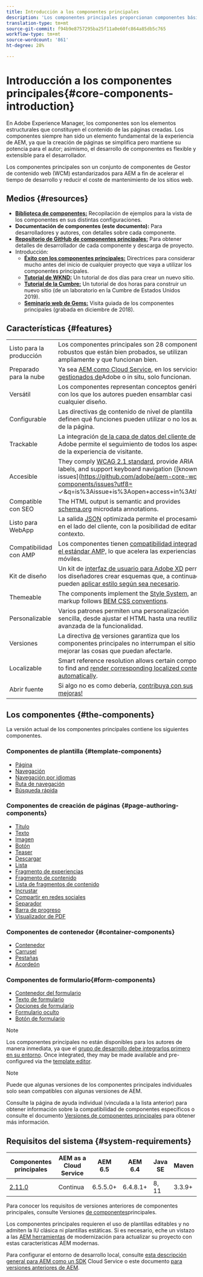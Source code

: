 ```yaml
---
title: Introducción a los componentes principales
description: 'Los componentes principales proporcionan componentes básicos robustos y ampliables, basados en la tecnología y las prácticas recomendadas más recientes. '
translation-type: tm+mt
source-git-commit: f94b9e8757295ba25f11a0e60fc864a85db5c765
workflow-type: tm+mt
source-wordcount: '861'
ht-degree: 28%

---
```



# Introducción a los componentes principales{#core-components-introduction}

En Adobe Experience Manager, los componentes son los elementos estructurales que constituyen el contenido de las páginas creadas. Los componentes siempre han sido un elemento fundamental de la experiencia de AEM, ya que la creación de páginas se simplifica pero mantiene su potencia para el autor; asimismo, el desarrollo de componentes es flexible y extensible para el desarrollador.

Los componentes principales son un conjunto de componentes de Gestor de contenido web (WCM) estandarizados para AEM a fin de acelerar el tiempo de desarrollo y reducir el coste de mantenimiento de los sitios web.

## Medios {#resources}

* **[Biblioteca de componentes:](https://www.adobe.com/go/aem_cmp_library)** Recopilación de ejemplos para la vista de los componentes en sus distintas configuraciones.
* **Documentación de componentes (este documento):** Para desarrolladores y autores, con detalles sobre cada componente.
* **[Repositorio de GitHub de componentes principales:](https://github.com/adobe/aem-core-wcm-components)** Para obtener detalles de desarrollador de cada componente y descarga de proyecto.
* Introducción:
   * **[Éxito con los componentes principales:](/help/developing/success.md)** Directrices para considerar mucho antes del inicio de cualquier proyecto que vaya a utilizar los componentes principales.
   * **[Tutorial de WKND:](https://docs.adobe.com/content/help/en/experience-manager-learn/getting-started-wknd-tutorial-develop/overview.html)** Un tutorial de dos días para crear un nuevo sitio.
   * **[Tutorial de la Cumbre:](https://expleague.azureedge.net/labs/L767/index.html)** Un tutorial de dos horas para construir un nuevo sitio (de un laboratorio en la Cumbre de Estados Unidos 2019).
   * **[Seminario web de Gems:](https://helpx.adobe.com/experience-manager/kt/eseminars/gems/AEM-Core-Components.html)** Visita guiada de los componentes principales (grabada en diciembre de 2018).

## Características {#features}

|  |  |
|---|---|
| Listo para la producción | Los componentes principales son 28 componentes robustos que están bien probados, se utilizan ampliamente y que funcionan bien. |
| Preparado para la nube | Ya sea [AEM como Cloud Service](https://docs.adobe.com/content/help/en/experience-manager-cloud-service/landing/home.html), en los servicios [gestionados de](https://github.com/adobe/aem-project-archetype/tree/master/src/main/archetype/dispatcher.ams)Adobe o in situ, solo funcionan. |
| Versátil | Los componentes representan conceptos genéricos con los que los autores pueden ensamblar casi cualquier diseño. |
| Configurable | Las directivas [de](https://docs.adobe.com/content/help/en/experience-manager-65/developing/platform/templates/page-templates-editable.html#content-policies) contenido de nivel de plantilla definen qué funciones pueden utilizar o no los autores de la página. |
| Trackable | La integración [de la capa de datos del cliente de](/help/developing/data-layer/overview.md) Adobe permite el seguimiento de todos los aspectos de la experiencia de visitante. |
| Accesible | They comply [WCAG 2.1 standard](https://www.w3.org/TR/WCAG21/), provide ARIA labels, and support keyboard navigation ([known issues](https://github.com/adobe/aem-core-wcm-components/issues?utf8= ✓&amp;q=is%3Aissue+is%3Aopen+access+in%3Atítulo)). |
| Compatible con SEO | The HTML output is semantic and provides [schema.org](https://schema.org) microdata annotations. |
| Listo para WebApp | La salida [JSON](https://docs.adobe.com/content/help/en/experience-manager-learn/foundation/development/develop-sling-model-exporter.html) optimizada permite el procesamiento en el lado del cliente, con la posibilidad de editar [](https://docs.adobe.com/content/help/en/experience-manager-learn/sites/spa-editor/spa-editor-framework-feature-video-use.html)en contexto. |
| Compatibilidad con AMP | Los componentes tienen [compatibilidad integrada con el estándar AMP,](/help/developing/amp.md) lo que acelera las experiencias móviles. |
| Kit de diseño | Un kit de [interfaz de usuario para Adobe XD](https://docs.adobe.com/content/help/en/experience-manager-learn/getting-started-wknd-tutorial-develop/assets/overview/AEM_UI-kit_Wireframe.xd) permite a los diseñadores crear esquemas que, a continuación, pueden [aplicar estilo según sea necesario](https://docs.adobe.com/content/help/en/experience-manager-learn/getting-started-wknd-tutorial-develop/assets/overview/AEM_UI-kit_WKND.xd). |
| Themeable | The components implement the [Style System](https://docs.adobe.com/content/help/es-ES/experience-manager-65/developing/components/style-system.html), and the markup follows [BEM CSS conventions](http://getbem.com/). |
| Personalizable | Varios patrones permiten una personalización [](developing/customizing.md)sencilla, desde ajustar el HTML hasta una reutilización avanzada de la funcionalidad. |
| Versiones | La directiva [de](https://github.com/adobe/aem-core-wcm-components/wiki/Versioning-policies) versiones garantiza que los componentes principales no interrumpan el sitio al mejorar las cosas que puedan afectarle. |
| Localizable | Smart reference resolution allows certain components to find and [render corresponding localized content automatically](get-started/localization.md). |
| Abrir fuente | Si algo no es como debería, [contribuya con sus mejoras!](https://github.com/adobe/aem-core-wcm-components/blob/master/CONTRIBUTING.md) |

## Los componentes {#the-components}

La versión actual de los componentes principales contiene los siguientes componentes.

### Componentes de plantilla {#template-components}

* [Página](components/page.md)
* [Navegación](components/navigation.md)
* [Navegación por idiomas](components/language-navigation.md)
* [Ruta de navegación](components/breadcrumb.md)
* [Búsqueda rápida](components/quick-search.md)

### Componentes de creación de páginas {#page-authoring-components}

* [Título](components/title.md)
* [Texto](components/text.md)
* [Imagen](components/image.md)
* [Botón](components/button.md)
* [Teaser](components/teaser.md)
* [Descargar](components/download.md)
* [Lista](components/list.md)
* [Fragmento de experiencias](components/experience-fragment.md)
* [Fragmento de contenido](components/content-fragment-component.md)
* [Lista de fragmentos de contenido](components/content-fragment-list.md)
* [Incrustar](components/embed.md)
* [Compartir en redes sociales](components/sharing.md)
* [Separador](components/separator.md)
* [Barra de progreso](components/progress-bar.md)
* [Visualizador de PDF](components/pdf-viewer.md)

### Componentes de contenedor {#container-components}

* [Contenedor](components/container.md)
* [Carrusel](components/carousel.md)
* [Pestañas](components/tabs.md)
* [Acordeón](components/accordion.md)

### Componentes de formulario{#form-components}

* [Contenedor del formulario](components/forms/form-container.md)
* [Texto de formulario](components/forms/form-text.md)
* [Opciones de formulario](components/forms/form-options.md)
* [Formulario oculto](components/forms/form-hidden.md)
* [Botón de formulario](components/forms/form-button.md)

>[!NOTE]
>
>Los componentes principales no están disponibles para los autores de manera inmediata, ya que el [grupo de desarrollo debe integrarlos primero en su entorno](get-started/using.md). Once integrated, they may be made available and pre-configured via the [template editor](https://docs.adobe.com/content/help/en/experience-manager-cloud-service/sites/authoring/features/templates.html).

>[!NOTE]
>
>Puede que algunas versiones de los componentes principales individuales solo sean compatibles con algunas versiones de AEM.
>
>Consulte la página de ayuda individual (vinculada a la lista anterior) para obtener información sobre la compatibilidad de componentes específicos o consulte el documento [Versiones de componentes principales](versions.md) para obtener más información.

## Requisitos del sistema {#system-requirements}

| Componentes principales | AEM as a Cloud Service | AEM 6.5 | AEM 6.4   | Java SE | Maven |
|---------|---------|---------|---------|---------|---------|
| [2.11.0](https://github.com/adobe/aem-core-wcm-components/releases/tag/core.wcm.components.reactor-2.11.0) | Continua | 6.5.5.0+ | 6.4.8.1+ | 8, 11 | 3.3.9+ |

Para conocer los requisitos de versiones anteriores de componentes principales, consulte Versiones [de componentes](versions.md)principales.

Los componentes principales requieren el uso de plantillas [](https://docs.adobe.com/content/help/en/experience-manager-learn/sites/page-authoring/template-editor-feature-video-use.html) editables y no admiten la IU clásica ni plantillas estáticas. Si es necesario, eche un vistazo a las [AEM herramientas](https://opensource.adobe.com/aem-modernize-tools/pages/tools.html) de modernización para actualizar su proyecto con estas características AEM modernas.

Para configurar el entorno de desarrollo local, consulte [esta descripción general para AEM como un SDK](https://docs.adobe.com/content/help/es-ES/experience-manager-learn/cloud-service/local-development-environment-set-up/overview.html) Cloud Service o este documento [para versiones anteriores de AEM](https://docs.adobe.com/content/help/en/experience-manager-learn/foundation/development/set-up-a-local-aem-development-environment.html).
